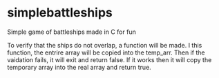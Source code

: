 # simplebattleships
Simple game of battleships made in C for fun


To verify that the ships do not overlap, a function will be made. I this function, the entrire array will be copied into the temp_arr. Then if the vaidation fails, it will exit and return false. If it works then it will copy the temporary array into the real array and return true.
